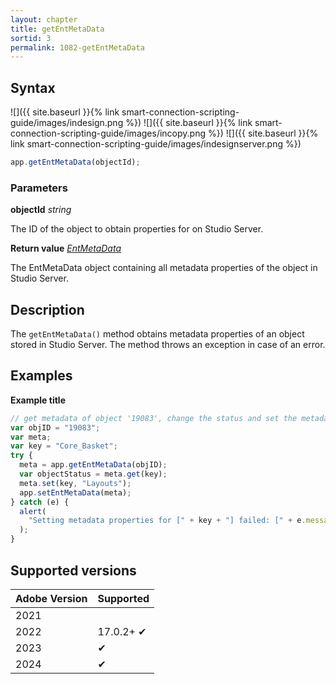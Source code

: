 ```yaml
---
layout: chapter
title: getEntMetaData
sortid: 3
permalink: 1082-getEntMetaData
---
```


## Syntax

![]({{ site.baseurl }}{% link smart-connection-scripting-guide/images/indesign.png %}) ![]({{ site.baseurl }}{% link smart-connection-scripting-guide/images/incopy.png %}) ![]({{ site.baseurl }}{% link smart-connection-scripting-guide/images/indesignserver.png %})

```javascript
app.getEntMetaData(objectId);
```

### Parameters

**objectId** _string_

The ID of the object to obtain properties for on Studio Server.

**Return value** [_EntMetaData_](../../EntMetaData/index.md)

The EntMetaData object containing all metadata properties of the object in Studio Server.

## Description

The `getEntMetaData()` method obtains metadata properties of an object stored in Studio Server. The method throws an exception in case of an error.

## Examples

**Example title**

```javascript
// get metadata of object '19083', change the status and set the metadata on the server object.
var objID = "19083";
var meta;
var key = "Core_Basket";
try {
  meta = app.getEntMetaData(objID);
  var objectStatus = meta.get(key);
  meta.set(key, "Layouts");
  app.setEntMetaData(meta);
} catch (e) {
  alert(
    "Setting metadata properties for [" + key + "] failed: [" + e.message + "]."
  );
}
```

## Supported versions

| Adobe Version | Supported |
| ------------- | --------- |
| 2021          |           |
| 2022          | 17.0.2+ ✔ |
| 2023          | ✔         |
| 2024          | ✔         |
